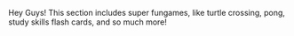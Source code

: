 Hey Guys! This section includes super fungames, like turtle crossing, pong, study skills flash cards, and so much more!
